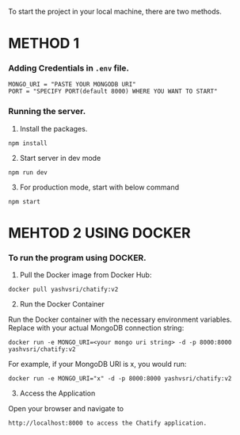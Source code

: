 To start the project in your local machine, there are two methods.

# METHOD 1 

### Adding Credentials in `.env` file.

```
MONGO_URI = "PASTE YOUR MONGODB URI"
PORT = "SPECIFY PORT(default 8000) WHERE YOU WANT TO START"

```
### Running the server.
1. Install the packages.

```
npm install
```

2. Start server in dev mode

```
npm run dev
```

3. For production mode, start with below command

```
npm start
```

# MEHTOD 2 USING DOCKER

### To run the program using DOCKER.


1. Pull the Docker image from Docker Hub:

```
docker pull yashvsri/chatify:v2
```

2. Run the Docker Container

Run the Docker container with the necessary environment variables. Replace <your-mongo-uri> with your actual MongoDB connection string:

```
docker run -e MONGO_URI=<your mongo uri string> -d -p 8000:8000 yashvsri/chatify:v2
```

For example, if your MongoDB URI is x, you would run:

```
docker run -e MONGO_URI="x" -d -p 8000:8000 yashvsri/chatify:v2
```

3. Access the Application

Open your browser and navigate to 

```
http://localhost:8000 to access the Chatify application.
```
